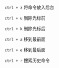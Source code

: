 `ctrl + z` 将命令放入后台

`ctrl + u` 删除光标前

`ctrl + k` 删除光标后

`ctrl + a` 移到最前面

`ctrl + e` 移到最后面

`ctrl + r` 搜索历史命令